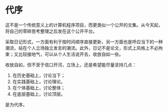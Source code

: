 # 代序

这不是一个传统意义上的计算机程序项目，而更类似一个公开的文集。从今天起，将自己的零碎思考整理之后发在这个公开平台。

采取日记形式，一方面有利于按时间顺序直接更新，另一方面也是呼应当下的一种潮流，站在个人立场独立发言的潮流。此外，日记不是论文，形式上风格上不必拘束；又比较接地气，可以从个人生活说开去，收放自如一些。

收放自如，但不至于信口开河，立场上，还是希望能尽量坚持几点：

1. 在历史基础上，讨论当下；
2. 在实践基础上，讨论理论。
3. 在个体基础上，讨论整体；
4. 在底层基础上，讨论顶层。

是为代序。

